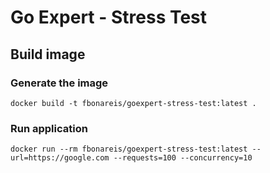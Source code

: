 # Go Expert - Stress Test

## Build image

### Generate the image
```shell
docker build -t fbonareis/goexpert-stress-test:latest . 
```
### Run application
```shell
docker run --rm fbonareis/goexpert-stress-test:latest --url=https://google.com --requests=100 --concurrency=10
```
